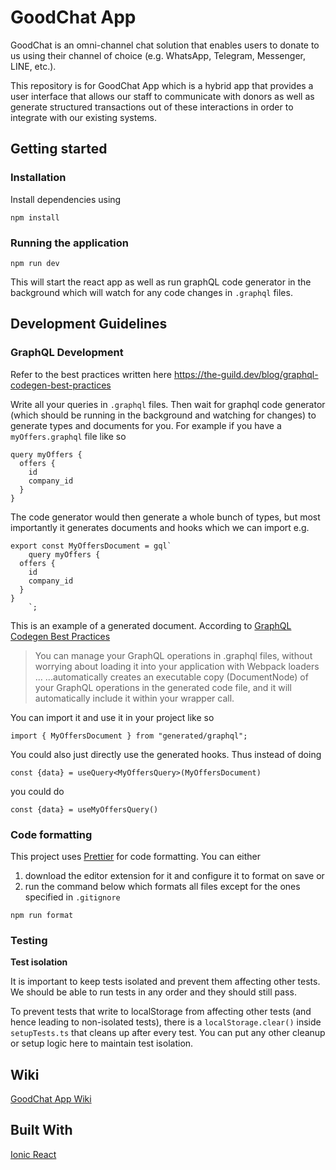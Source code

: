# GoodChat App

GoodChat is an omni-channel chat solution that enables users to donate to us using their channel of choice (e.g. WhatsApp, Telegram, Messenger, LINE, etc.).

This repository is for GoodChat App which is a hybrid app that provides a user interface that allows our staff to communicate with donors as well as generate structured transactions out of these interactions in order to integrate with our existing systems.

## Getting started

### Installation

Install dependencies using

```
npm install
```

### Running the application

```
npm run dev
```

This will start the react app as well as run graphQL code generator in the background which will watch for any code changes in `.graphql` files.

## Development Guidelines

### GraphQL Development

Refer to the best practices written here https://the-guild.dev/blog/graphql-codegen-best-practices

Write all your queries in `.graphql` files. Then wait for graphql code generator (which should be running in the background and watching for changes) to generate types and documents for you.
For example if you have a `myOffers.graphql` file like so

```
query myOffers {
  offers {
    id
    company_id
  }
}
```

The code generator would then generate a whole bunch of types, but most importantly it generates documents and hooks which we can import e.g.

```
export const MyOffersDocument = gql`
    query myOffers {
  offers {
    id
    company_id
  }
}
    `;
```

This is an example of a generated document. According to [GraphQL Codegen Best Practices](https://the-guild.dev/blog/graphql-codegen-best-practices)

> You can manage your GraphQL operations in .graphql files, without worrying about loading it into your application with Webpack loaders ...
> ...automatically creates an executable copy (DocumentNode) of your GraphQL operations in the generated code file, and it will automatically include it within your wrapper call.

You can import it and use it in your project like so

```
import { MyOffersDocument } from "generated/graphql";
```

You could also just directly use the generated hooks.
Thus instead of doing

```
const {data} = useQuery<MyOffersQuery>(MyOffersDocument)
```

you could do

```
const {data} = useMyOffersQuery()
```

### Code formatting

This project uses [Prettier](https://prettier.io) for code formatting.
You can either

1. download the editor extension for it and configure it to format on save or
2. run the command below which formats all files except for the ones specified in `.gitignore`

```
npm run format
```

### Testing

**Test isolation**

It is important to keep tests isolated and prevent them affecting other tests. We should be able to run tests in any order and they should still pass.

To prevent tests that write to localStorage from affecting other tests (and hence leading to non-isolated tests), there is a `localStorage.clear()` inside `setupTests.ts` that cleans up after every test.
You can put any other cleanup or setup logic here to maintain test isolation.

## Wiki

[GoodChat App Wiki](https://github.com/crossroads/app.goodchat.hk/wiki)

## Built With

[Ionic React](https://ionicframework.com/docs/react)
